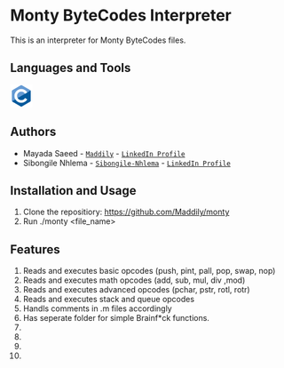 # Monty ByteCodes Interpreter

This is an interpreter for Monty ByteCodes files.

## Languages and Tools

<p align="left"> <a href="https://www.cprogramming.com/" target="_blank" rel="noreferrer"> <img src="https://raw.githubusercontent.com/devicons/devicon/master/icons/c/c-original.svg" alt="c" width="40" height="40"/> </a> </p>

## Authors

- Mayada Saeed - [`Maddily`](https://github.com/Maddily) - [`LinkedIn Profile`](https://www.linkedin.com/in/mayadase/)
- Sibongile Nhlema - [`Sibongile-Nhlema`](https://github.com/Sibongile-Nhlema) - [`LinkedIn Profile`](https://www.linkedin.com/in/sibongile-nhlema/)

## Installation and Usage

1. Clone the repositiory:
	https://github.com/Maddily/monty
2. Run ./monty <file_name>

## Features

1. Reads and executes basic opcodes (push, pint, pall, pop, swap, nop)
2. Reads and executes math opcodes (add, sub, mul, div ,mod)
3. Reads and executes advanced opcodes (pchar, pstr, rotl, rotr)
4. Reads and executes stack and queue opcodes
5. Handls comments in .m files accordingly
6. Has seperate folder for simple Brainf*ck functions.
7.
8.
9.
10.
